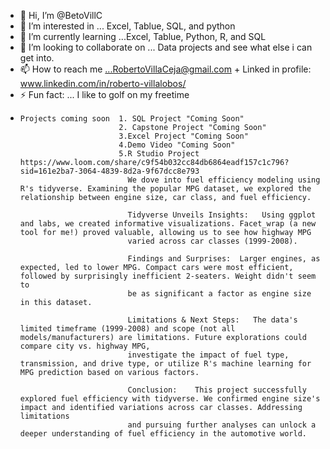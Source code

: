 - 👋 Hi, I’m @BetoVillC
- 👀 I’m interested in ... Excel, Tablue, SQL, and python
- 🌱 I’m currently learning ...Excel, Tablue, Python, R, and SQL
- 💞️ I’m looking to collaborate on ... Data projects and see what else i can get into.
- 📫 How to reach me ...RobertoVillaCeja@gmail.com + Linked in profile: www.linkedin.com/in/roberto-villalobos/
- ⚡ Fun fact: ... I like to golf on my freetime
-     Projects coming soon  1. SQL Project "Coming Soon"
                            2. Capstone Project "Coming Soon"
                            3.Excel Project "Coming Soon"
                            4.Demo Video "Coming Soon"
                            5.R Studio Project https://www.loom.com/share/c9f54b032cc84db6864eadf157c1c796?sid=161e2ba7-3064-4839-8d2a-9f67dcc8e793
                              We dove into fuel efficiency modeling using R's tidyverse. Examining the popular MPG dataset, we explored the relationship between engine size, car class, and fuel efficiency.

                              Tidyverse Unveils Insights:   Using ggplot and labs, we created informative visualizations. Facet_wrap (a new tool for me!) proved valuable, allowing us to see how highway MPG
                              varied across car classes (1999-2008).

                              Findings and Surprises:  Larger engines, as expected, led to lower MPG. Compact cars were most efficient, followed by surprisingly inefficient 2-seaters. Weight didn't seem to
                              be as significant a factor as engine size in this dataset.

                              Limitations & Next Steps:   The data's limited timeframe (1999-2008) and scope (not all models/manufacturers) are limitations. Future explorations could compare city vs. highway MPG,
                              investigate the impact of fuel type, transmission, and drive type, or utilize R's machine learning for MPG prediction based on various factors.

                              Conclusion:    This project successfully explored fuel efficiency with tidyverse. We confirmed engine size's impact and identified variations across car classes. Addressing limitations
                              and pursuing further analyses can unlock a deeper understanding of fuel efficiency in the automotive world.
                                
                                
<!---
BetoVillC/BetoVillC is a ✨ special ✨ repository because its `README.md` (this file) appears on your GitHub profile.
You can click the Preview link to take a look at your changes.
--->
